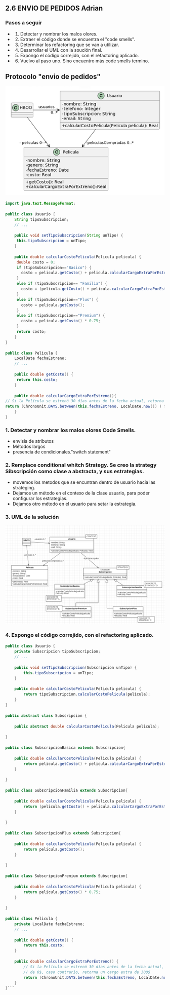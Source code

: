 ## 2.6 ENVIO DE PEDIDOS Adrian

### Pasos a seguir 
- 1) Detectar y nombrar los malos olores.
- 2) Extraer el código donde se encuentra el "code smells".
- 3) Determinar los refactoring que se van a utilizar.
- 4) Desarrollar el UML con la soución final.
- 5) Expongo el código correjido, con el refactoring aplicado.
- 6) Vuelvo al paso uno. Sino encuentro más code smells termino.

## Protocolo "envio de pedidos"

![alt text](image-4.png)

```java
import java.text.MessageFormat;

public class Usuario { 
    String tipoSubscripcion; 
    // ... 
 
    public void setTipoSubscripcion(String unTipo) { 
     this.tipoSubscripcion = unTipo; 
    } 
     
    public double calcularCostoPelicula(Pelicula pelicula) { 
     double costo = 0; 
     if (tipoSubscripcion=="Basico") { 
       costo = pelicula.getCosto() + pelicula.calcularCargoExtraPorEstreno(); 
     } 
     else if (tipoSubscripcion== "Familia") { 
       costo = (pelicula.getCosto() + pelicula.calcularCargoExtraPorEstreno()) * 0.90; 
     } 
     else if (tipoSubscripcion=="Plus") { 
       costo = pelicula.getCosto(); 
     } 
     else if (tipoSubscripcion=="Premium") { 
       costo = pelicula.getCosto() * 0.75; 
     } 
     return costo; 
    } 
} 
 
public class Pelicula { 
    LocalDate fechaEstreno; 
    // ... 
 
    public double getCosto() { 
     return this.costo; 
    } 
     
    public double calcularCargoExtraPorEstreno(){ 
// Si la Película se estrenó 30 días antes de la fecha actual, retorna un cargo de 0$, caso contrario, retorna un cargo extra de 300$
return (ChronoUnit.DAYS.between(this.fechaEstreno, LocalDate.now()) ) > 30 ? 0 : 300;
    }
}
```
### 1. Detectar y nombrar los malos olores Code Smells.
- envisia de atributos
- Métodos largos 
- presencia de condicionales."switch statement"

### 2. Remplace conditional whitch Strategy. Se creo la strategy Sibscripción como clase a  abstracta, y sus estrategias. 
- movemos los metodos que se encuntran dentro de usuario hacia las strateging.
- Dejamos un método en el contexo de la clase usuario, para poder configurar los estrategias.
- Dejamos otro método en el usuario para setar la estrategia.

### 3. UML de la solución

![alt text](image-5.png)

### 4. Expongo el código correjido, con el refactoring aplicado.

```java
public class Usuario {
	private Subscripcion tipoSubscripcion;
    // ...

	public void setTipoSubscripcion(Subscripcion unTipo) {
		this.tipoSubscripcion = unTipo;
	}

	public double calcularCostoPelicula(Pelicula pelicula) {
		return tipoSubscripcion.calcularCostoPelicula(pelicula);
	}
}

public abstract class Subscripcion {

	public abstract double calcularCostoPelicula(Pelicula pelicula);

}

public class SubscripcionBasica extends Subscripcion{
	
	public double calcularCostoPelicula(Pelicula pelicula) {
		return pelicula.getCosto() + pelicula.calcularCargoExtraPorEstreno();
	}

}

public class SubscripcionFamilia extends Subscripcion{

	public double calcularCostoPelicula(Pelicula pelicula) {
		return (pelicula.getCosto() + pelicula.calcularCargoExtraPorEstreno()) * 0.90;
	}

}

public class SubscripcionPlus extends Subscripcion{

	public double calcularCostoPelicula(Pelicula pelicula) {
		return pelicula.getCosto();
	}

}

public class SubscripcionPremium extends Subscripcion{

	public double calcularCostoPelicula(Pelicula pelicula) {
		return pelicula.getCosto() * 0.75;
	}

}

public class Pelicula {
	private LocalDate fechaEstreno;
    // ...

	public double getCosto() {
		return this.costo;
	}

	public double calcularCargoExtraPorEstreno() {
		// Si la Película se estrenó 30 días antes de la fecha actual, retorna un cargo
		// de 0$, caso contrario, retorna un cargo extra de 300$
		return (ChronoUnit.DAYS.between(this.fechaEstreno, LocalDate.now())) > 30 ? 0 : 300;
	}
}```



